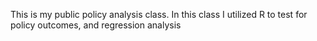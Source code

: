 This is my public policy analysis class. In this class I utilized R to test for policy outcomes, and regression analysis 
